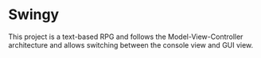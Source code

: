 # Swingy
This project is a text-based RPG and follows the Model-View-Controller architecture and allows switching between the console view and GUI view.
